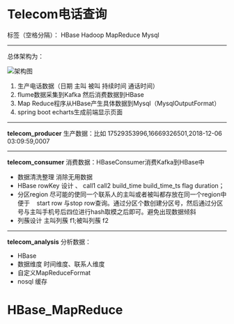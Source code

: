 # Telecom电话查询

标签（空格分隔）：  HBase Hadoop MapReduce Mysql

---
总体架构为：<br>

![架构图][1]


1. 生产电话数据（日期 主叫 被叫  持续时间 通话时间）
2.  flume数据采集到Kafka 然后消费数据到HBase
3.  Map Reduce程序从HBase产生具体数据到Mysql（MysqlOutputFormat）
4.  spring boot echarts生成前端显示页面

----------
**telecom_producer**  生产数据：比如 17529353996,16669326501,2018-12-06 03:09:59,0007

----------


**telecom_consumer**  消费数据：HBaseConsumer消费Kafka到HBase中
 -  数据清洗整理 消除无用数据
 - HBase rowKey 设计 、 call1 call2 build_time build_time_ts flag  duration；
 - 分区region 尽可能的使同一个联系人的主叫或者被叫都存放在同一个region中 便于
&nbsp;&nbsp;&nbsp;start row 与stop row查询。通过分区个数创建分区号，然后通过分区号与主叫手机号后四位进行hash取模之后即可。避免出现数据倾斜
 - 列蔟设计 主叫列蔟  f1;被叫列蔟 f2  
 
----------


**telecom_analysis**  分析数据：
 - HBase  
 - 数据维度 时间维度、联系人维度
 - 自定义MapReduceFormat
 - nosql 缓存


  [1]: http://chuantu.biz/t6/338/1530716627x-1566687377.png
  # HBase_MapReduce

